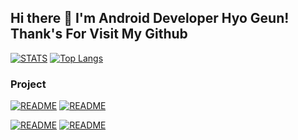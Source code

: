 ## Hi there 👋 I'm Android Developer Hyo Geun! Thank's For Visit My Github

[![STATS](https://github-readme-stats.vercel.app/api?username=HyoGeunGit&show_icons=true&theme=cobalt)](https://github.com/HyoGeunGit)
[![Top Langs](https://github-readme-stats.vercel.app/api/top-langs/?username=HyoGeunGit&theme=cobalt&layout=compact)](https://github.com/HyoGeunGit)

### Project

[![README](https://github-readme-stats.vercel.app/api/pin/?username=HyoGeunGit&repo=NaholoBabJip_Android&theme=cobalt)](https://github.com/HyoGeunGit/NaholoBabJip_Android)
[![README](https://github-readme-stats.vercel.app/api/pin/?username=HyoGeunGit&repo=Android-Rest-TM-V1&theme=cobalt)](https://github.com/HyoGeunGit/Android-Rest-TM-V1)

[![README](https://github-readme-stats.vercel.app/api/pin/?username=HyoGeunGit&repo=Delphi_Pascal_TCP-IP_Socket&theme=cobalt)](https://github.com/HyoGeunGit/Delphi_Pascal_TCP-IP_Socket)
[![README](https://github-readme-stats.vercel.app/api/pin/?username=HyoGeunGit&repo=HouseQuake&theme=cobalt)](https://github.com/HyoGeunGit/HouseQuake)
